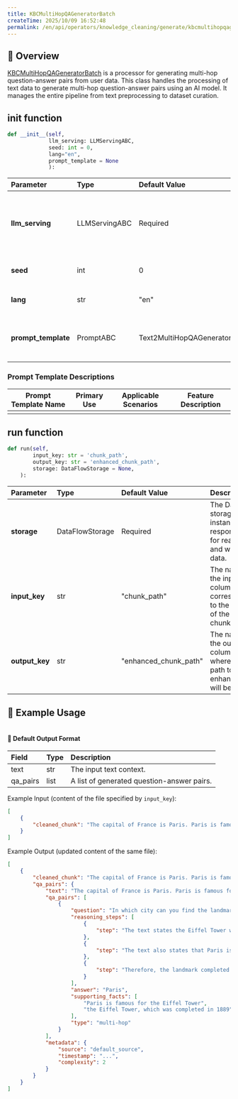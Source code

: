 ```yaml
---
title: KBCMultiHopQAGeneratorBatch
createTime: 2025/10/09 16:52:48
permalink: /en/api/operators/knowledge_cleaning/generate/kbcmultihopqageneratorbatch/
---
```


## 📘 Overview

[KBCMultiHopQAGeneratorBatch](https://github.com/OpenDCAI/DataFlow/blob/main/dataflow/operators/reasoning/generate/reasoning_answer_generator.py) is a processor for generating multi-hop question-answer pairs from user data. This class handles the processing of text data to generate multi-hop question-answer pairs using an AI model. It manages the entire pipeline from text preprocessing to dataset curation.

## __init__ function

```python
def __init__(self,
             llm_serving: LLMServingABC,
             seed: int = 0,
             lang="en",
             prompt_template = None
             ):
```

| Parameter | Type | Default Value | Description |
| :------------------ | :-------------- | :---------------------------- | :------------------------------ |
| **llm_serving** | LLMServingABC | Required | Large language model serving instance for executing inference and generation. |
| **seed** | int | 0 | The random seed for reproducibility. |
| **lang** | str | "en" | The language of the text to be processed. |
| **prompt_template** | PromptABC | Text2MultiHopQAGeneratorPrompt | The prompt template object used to construct the input. |

### Prompt Template Descriptions

| Prompt Template Name | Primary Use | Applicable Scenarios | Feature Description |
| -------------------------------- | ------------- | ----------------------- | ----------------------------------------------------- |
| | | | |

## run function

```python
def run(self,
        input_key: str = 'chunk_path',
        output_key: str = 'enhanced_chunk_path',
        storage: DataFlowStorage = None,
    ):
```

| Parameter | Type | Default Value | Description |
| :------------- | :---------------- | :---------------- | :----------------- |
| **storage** | DataFlowStorage | Required | The DataFlow storage instance, responsible for reading and writing data. |
| **input_key** | str | "chunk_path" | The name of the input column, corresponding to the file path of the text chunks. |
| **output_key** | str | "enhanced_chunk_path" | The name of the output column, where the path to the enhanced file will be stored. |

## 🧠 Example Usage

```python

```

#### 🧾 Default Output Format

| Field | Type | Description |
| :-------------- | :---- | :---------- |
| text | str | The input text context. |
| qa_pairs | list | A list of generated question-answer pairs. |

Example Input (content of the file specified by `input_key`):

```json
[
    {
        "cleaned_chunk": "The capital of France is Paris. Paris is famous for the Eiffel Tower, which was completed in 1889."
    }
]
```

Example Output (updated content of the same file):

```json
[
    {
        "cleaned_chunk": "The capital of France is Paris. Paris is famous for the Eiffel Tower, which was completed in 1889.",
        "qa_pairs": {
            "text": "The capital of France is Paris. Paris is famous for the Eiffel Tower, which was completed in 1889.",
            "qa_pairs": [
                {
                    "question": "In which city can you find the landmark that was completed in 1889?",
                    "reasoning_steps": [
                        {
                            "step": "The text states the Eiffel Tower was completed in 1889."
                        },
                        {
                            "step": "The text also states that Paris is famous for the Eiffel Tower."
                        },
                        {
                            "step": "Therefore, the landmark completed in 1889 is in Paris."
                        }
                    ],
                    "answer": "Paris",
                    "supporting_facts": [
                        "Paris is famous for the Eiffel Tower",
                        "the Eiffel Tower, which was completed in 1889"
                    ],
                    "type": "multi-hop"
                }
            ],
            "metadata": {
                "source": "default_source",
                "timestamp": "...",
                "complexity": 2
            }
        }
    }
]
```
